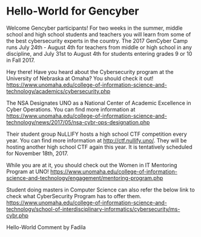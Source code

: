 # Hello-World for Gencyber
Welcome Gencyber participants!  For two weeks in the summer, middle school and high school students and teachers you will learn from some of the best cybersecurity experts in the country.
The 2017 GenCyber Camp runs July 24th - August 4th for teachers from middle or high school in any discipline, and July 31st to August 4th for students entering grades 9 or 10 in Fall 2017.

Hey there! Have you heard about the Cybersecurity program at the University of Nebraska at Omaha? You should check it out! https://www.unomaha.edu/college-of-information-science-and-technology/academics/cybersecurity.php

The NSA Designates UNO as a National Center of Academic Excellence in Cyber Operations. You can find more information at https://www.unomaha.edu/college-of-information-science-and-technology/news/2017/05/nsa-cybr-ops-designation.php

Their student group NuLLIFY hosts a high school CTF competition every year.
You can find more information at http://ctf.nullify.uno/. They will be hosting another high school CTF again this year.
It is tentatively scheduled for November 18th, 2017.

While you are at it, you should check out the Women in IT Mentoring Program at UNO!
https://www.unomaha.edu/college-of-information-science-and-technology/engagement/mentoring-program.php

Student doing masters in Computer Science can also refer the below link to check what CyberSecurity Program has to offer them.
https://www.unomaha.edu/college-of-information-science-and-technology/school-of-interdisciplinary-informatics/cybersecurity/ms-cybr.php

Hello-World Comment by Fadila
